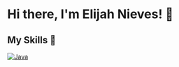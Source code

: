 # Hi there, I'm Elijah Nieves! 👋
[linkedIn]: https://www.linkedin.com/in/elijah-h-nieves/


## My Skills 🧠

[![Java](https://img.shields.io/badge/Java-%23ED8B00.svg?logo=openjdk&logoColor=white)](#)



